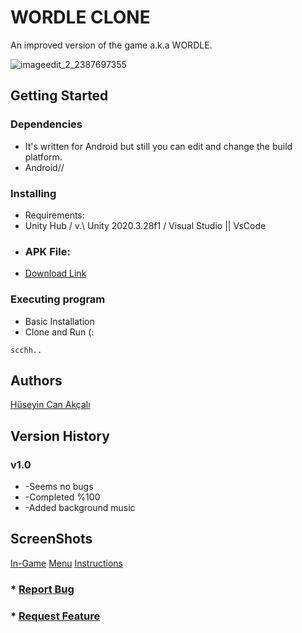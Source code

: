 # WORDLE CLONE 
An improved version of the game a.k.a WORDLE.

![imageedit_2_2387697355](https://user-images.githubusercontent.com/80987102/153830835-907d2f52-2488-49e3-b4d4-2284d849d784.png)


## Getting Started

### Dependencies

* It's written for Android but still you can edit and change the build platform.
* Android//

### Installing

* Requirements:
* Unity Hub / v.\ Unity 2020.3.28f1 / Visual Studio || VsCode
* ### APK File:
* [Download Link](https://file.io/spPnpZv4ZYRh)

### Executing program

* Basic Installation
* Clone and Run (:
```
scchh..
```


## Authors

[Hüseyin Can Akçalı](linkedin.com/in/h-can-akcali/)


## Version History

### v1.0
*  -Seems no bugs
*  -Completed %100 
*  -Added background music

## ScreenShots
[In-Game](https://user-images.githubusercontent.com/80987102/153855440-6e0e3d19-defd-4cc8-b23c-97f109f27cac.png)
[Menu](https://user-images.githubusercontent.com/80987102/153855557-0e06b838-610f-428b-9038-3dc33ad0a3bf.JPG)
[Instructions](https://user-images.githubusercontent.com/80987102/153855589-b0b743ae-6148-4600-89b5-038aada3eb68.JPG)



### * [Report Bug](https://github.com/cankcl2/Clone-Wordle-Game/issues)
### * [Request Feature](https://github.com/cankcl2/Clone-Wordle-Game/issues)
